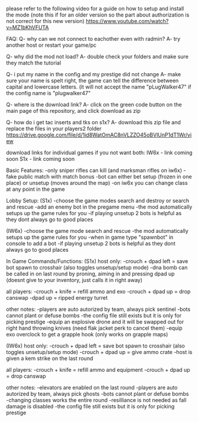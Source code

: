 please refer to the following video for a guide on how to setup and install the mode (note this if for an older version so the part about authorization is not correct for this new version)
https://www.youtube.com/watch?v=MZ1bKhVFUTA


FAQ:
Q- why can we not connect to eachother even with radmin?
A- try another host or restart your game/pc

Q- why did the mod not load?
A- double check your folders and make sure they match the tutorial

Q- i put my name in the config and my prestige did not change
A- make sure your name is spelt right, the game can tell the difference between capital and lowercase letters. (it will not accept the name "pLugWalker47" if the config name is "plugwalker47" 

Q- where is the download link?
A- click on the green code button on the main page of this repository, and click download as zip

Q- how do i get tac inserts and tks on s1x?
A- download this zip file and replace the files in your players2 folder 
https://drive.google.com/file/d/1id8WatOmAC8nVLZZO45oBVlUnP1dT1Wr/view

download links for individual games if you not want both:
IW6x - link coming soon
S1x - link coming soon


Basic Features:
-only sniper rifles can kill (and marksman rifles on iw6x)
-fake public match with match bonus
-bot can either bet setup (frozen in one place) or unsetup (moves around the map)
-on iw6x you can change class at any point in the game


Lobby Setup:
(S1x)
-choose the game modes search and destroy or search and rescue
-add an enemy bot in the pregame menu
-the mod automatically setups up the game rules for you
-if playing unsetup 2 bots is helpful as they dont always go to good places

(IW6x)
-choose the game mode search and rescue
-the mod automatically setups up the game rules for you
-when in game type "spawnbot" in console to add a bot
-if playing unsetup 2 bots is helpful as they dont always go to good places


In Game Commands/Functions:
(S1x)
host only:
-crouch + dpad left = save bot spawn to crosshair (also toggles unsetup/setup mode)
-dna bomb can be called in on last round by proning, aiming in and pressing dpad up
(doesnt give to your inventory, just calls it in right away) 

all players:
-crouch + knife = refill ammo and exo
-crouch + dpad up = drop canswap
-dpad up = ripped energy turret

other notes:
-players are auto autorized by team, always pick sentinel
-bots cannot plant or defuse bombs
-the config file still exists but it is only for picking prestige
-equip an explosive drone and it will be swapped out for right hand throwing knives (need flak jacket perk to cancel them)
-equip exo overclock to get a grapple hook (only works on grapple maps)

(IW6x)
host only:
-crouch + dpad left = save bot spawn to crosshair (also toggles unsetup/setup mode)
-crouch + dpad up = give ammo crate
-host is given a kem strike on the last round

all players:
-crouch + knife = refill ammo and equipment
-crouch + dpad up = drop canswap

other notes:
-elevators are enabled on the last round
-players are auto autorized by team, always pick ghosts
-bots cannot plant or defuse bombs
-changing classes works the entire round
-resilliance is not needed as fall damage is disabled
-the config file still exists but it is only for picking prestige
